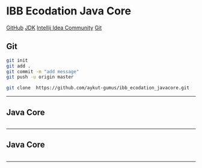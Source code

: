  # IBB Ecodation Java Core
 [GitHub](https://github.com/aykut-gumus/ibb_ecodation_javacore.git)
 [JDK](https://www.oracle.com/tr/java/technologies/downloads/#jdk23-windows)
 [Intellij Idea Community](https://www.jetbrains.com/idea/download/?section=windows)
 [Git](https://git-scm.com/downloads/win)
 

## Git
```sh
git init
git add .
git commit -m "add message"
git push -u origin master

git clone  https://github.com/aykut-gumus/ibb_ecodation_javacore.git
```
---

## Java Core
```sh

```
---

## Java Core
```sh

```
---
